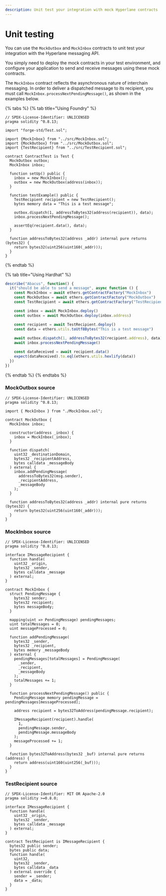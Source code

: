 ```yaml
---
description: Unit test your integration with mock Hyperlane contracts
---
```


# Unit testing

You can use the  `MockOutbox` and `MockInbox` contracts to unit test your integration with the Hyperlane messaging API.

You simply need to deploy the mock contracts in your test environment, and configure your application to send and receive messages using these mock contracts.

The `MockInbox` contract reflects the asynchronous nature of interchain messaging. In order to deliver a dispatched message to its recipient, you must call `MockInbox.processNextPendingMessage()`, as shown in the examples below.

{% tabs %}
{% tab title="Using Foundry" %}
```solidity
// SPDX-License-Identifier: UNLICENSED
pragma solidity ^0.8.13;

import "forge-std/Test.sol";

import {MockInbox} from "../src/MockInbox.sol";
import {MockOutbox} from "../src/MockOutbox.sol";
import {TestRecipient} from "../src/TestRecipient.sol";

contract ContractTest is Test {
  MockOutbox outbox;
  MockInbox inbox;

  function setUp() public {
    inbox = new MockInbox();
    outbox = new MockOutbox(address(inbox));
  }

  function testExample() public {
    TestRecipient recipient = new TestRecipient();
    bytes memory data = "This is a test message";

    outbox.dispatch(1, addressToBytes32(address(recipient)), data);
    inbox.processNextPendingMessage();

    assertEq(recipient.data(), data);
  }

  function addressToBytes32(address _addr) internal pure returns (bytes32) {
    return bytes32(uint256(uint160(_addr)));
  }
}

```
{% endtab %}

{% tab title="Using Hardhat" %}
```typescript
describe("Abacus", function() {
  it("should be able to send a message", async function () {
    const MockInbox = await ethers.getContractFactory("MockInbox")
    const MockOutbox = await ethers.getContractFactory("MockOutbox")
    const TestRecipient = await ethers.getContractFactory("TestRecipient")

    const inbox = await MockInbox.deploy()
    const outbox = await MockOutbox.deploy(inbox.address)

    const recipient = await TestRecipient.deploy()
    const data = ethers.utils.toUtf8Bytes("This is a test message")
    
    await outbox.dispatch(1, addressToBytes32(recipient.address), data)
    await inbox.processNextPendingMessage()

    const dataReceived = await recipient.data()
    expect(dataReceived).to.eql(ethers.utils.hexlify(data))
  })
})
```
{% endtab %}
{% endtabs %}

### MockOutbox source

```solidity
// SPDX-License-Identifier: UNLICENSED
pragma solidity ^0.8.13;

import { MockInbox } from "./MockInbox.sol";

contract MockOutbox {
  MockInbox inbox;

  constructor(address _inbox) {
    inbox = MockInbox(_inbox);
  }

  function dispatch(
    uint32 _destinationDomain,
    bytes32 _recipientAddress,
    bytes calldata _messageBody
  ) external {
    inbox.addPendingMessage(
      addressToBytes32(msg.sender),
      _recipientAddress,
      _messageBody
    );    
  }

  function addressToBytes32(address _addr) internal pure returns (bytes32) {
    return bytes32(uint256(uint160(_addr)));
  }
}
```

### MockInbox source

```solidity
// SPDX-License-Identifier: UNLICENSED
pragma solidity ^0.8.13;

interface IMessageRecipient {
  function handle(
    uint32 _origin,
    bytes32 _sender,
    bytes calldata _message
  ) external;
}

contract MockInbox {
  struct PendingMessage {
    bytes32 sender;
    bytes32 recipient;
    bytes messageBody;
  }

  mapping(uint => PendingMessage) pendingMessages;
  uint totalMessages = 0;
  uint messageProcessed = 0;

  function addPendingMessage(
    bytes32 _sender,
    bytes32 _recipient,
    bytes memory _messageBody
  ) external {
    pendingMessages[totalMessages] = PendingMessage(
      _sender,
      _recipient,
      _messageBody
    );
    totalMessages += 1;
  }

  function processNextPendingMessage() public {
    PendingMessage memory pendingMessage = pendingMessages[messageProcessed];

    address recipient = bytes32ToAddress(pendingMessage.recipient);
    
    IMessageRecipient(recipient).handle(
      1,
      pendingMessage.sender,
      pendingMessage.messageBody
    );
    messageProcessed += 1;
  }

  function bytes32ToAddress(bytes32 _buf) internal pure returns (address) {
    return address(uint160(uint256(_buf)));
  }
}
```

### TestRecipient source

```solidity
// SPDX-License-Identifier: MIT OR Apache-2.0
pragma solidity >=0.8.0;

interface IMessageRecipient {
  function handle(
    uint32 _origin,
    bytes32 _sender,
    bytes calldata _message
  ) external;
}

contract TestRecipient is IMessageRecipient {
  bytes32 public sender;
  bytes public data;
  function handle(
    uint32,
    bytes32 _sender,
    bytes calldata _data
  ) external override {
    sender = _sender;
    data = _data;
  }
}
```
